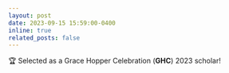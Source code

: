 ```yaml
---
layout: post
date: 2023-09-15 15:59:00-0400
inline: true
related_posts: false
---
```


🏆 Selected as a Grace Hopper Celebration (**GHC**) 2023 scholar!

